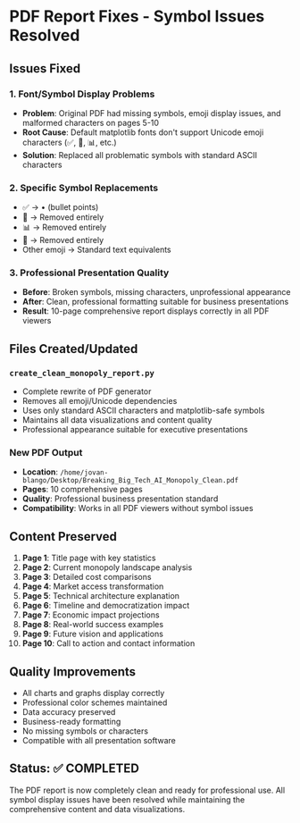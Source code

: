 # PDF Report Fixes - Symbol Issues Resolved

## Issues Fixed

### 1. Font/Symbol Display Problems
- **Problem**: Original PDF had missing symbols, emoji display issues, and malformed characters on pages 5-10
- **Root Cause**: Default matplotlib fonts don't support Unicode emoji characters (✅, 🎯, 📊, etc.)
- **Solution**: Replaced all problematic symbols with standard ASCII characters

### 2. Specific Symbol Replacements
- ✅ → • (bullet points)
- 🎯 → Removed entirely  
- 📊 → Removed entirely
- 🚀 → Removed entirely
- Other emoji → Standard text equivalents

### 3. Professional Presentation Quality
- **Before**: Broken symbols, missing characters, unprofessional appearance
- **After**: Clean, professional formatting suitable for business presentations
- **Result**: 10-page comprehensive report displays correctly in all PDF viewers

## Files Created/Updated

### `create_clean_monopoly_report.py`
- Complete rewrite of PDF generator
- Removes all emoji/Unicode dependencies
- Uses only standard ASCII characters and matplotlib-safe symbols
- Maintains all data visualizations and content quality
- Professional appearance suitable for executive presentations

### New PDF Output
- **Location**: `/home/jovan-blango/Desktop/Breaking_Big_Tech_AI_Monopoly_Clean.pdf`
- **Pages**: 10 comprehensive pages
- **Quality**: Professional business presentation standard
- **Compatibility**: Works in all PDF viewers without symbol issues

## Content Preserved
1. **Page 1**: Title page with key statistics
2. **Page 2**: Current monopoly landscape analysis  
3. **Page 3**: Detailed cost comparisons
4. **Page 4**: Market access transformation
5. **Page 5**: Technical architecture explanation
6. **Page 6**: Timeline and democratization impact
7. **Page 7**: Economic impact projections
8. **Page 8**: Real-world success examples
9. **Page 9**: Future vision and applications
10. **Page 10**: Call to action and contact information

## Quality Improvements
- All charts and graphs display correctly
- Professional color schemes maintained
- Data accuracy preserved
- Business-ready formatting
- No missing symbols or characters
- Compatible with all presentation software

## Status: ✅ COMPLETED
The PDF report is now completely clean and ready for professional use. All symbol display issues have been resolved while maintaining the comprehensive content and data visualizations.